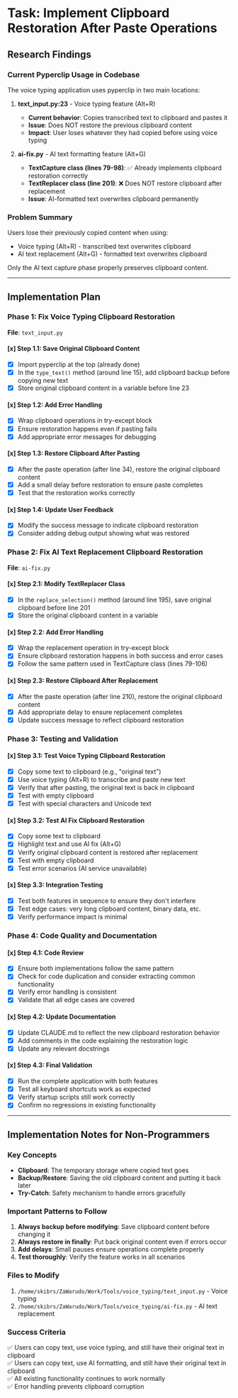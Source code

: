 # Task: Implement Clipboard Restoration After Paste Operations

## Research Findings

### Current Pyperclip Usage in Codebase

The voice typing application uses pyperclip in two main locations:

1. **text_input.py:23** - Voice typing feature (Alt+R)
   - **Current behavior**: Copies transcribed text to clipboard and pastes it
   - **Issue**: Does NOT restore the previous clipboard content
   - **Impact**: User loses whatever they had copied before using voice typing

2. **ai-fix.py** - AI text formatting feature (Alt+G)
   - **TextCapture class (lines 79-98)**: ✅ Already implements clipboard restoration correctly
   - **TextReplacer class (line 201)**: ❌ Does NOT restore clipboard after replacement
   - **Issue**: AI-formatted text overwrites clipboard permanently

### Problem Summary

Users lose their previously copied content when using:
- Voice typing (Alt+R) - transcribed text overwrites clipboard
- AI text replacement (Alt+G) - formatted text overwrites clipboard

Only the AI text capture phase properly preserves clipboard content.

---

## Implementation Plan

### Phase 1: Fix Voice Typing Clipboard Restoration
**File**: `text_input.py`

#### [x] Step 1.1: Save Original Clipboard Content
- [x] Import pyperclip at the top (already done)
- [x] In the `type_text()` method (around line 15), add clipboard backup before copying new text
- [x] Store original clipboard content in a variable before line 23

#### [x] Step 1.2: Add Error Handling
- [x] Wrap clipboard operations in try-except block
- [x] Ensure restoration happens even if pasting fails
- [x] Add appropriate error messages for debugging

#### [x] Step 1.3: Restore Clipboard After Pasting
- [x] After the paste operation (after line 34), restore the original clipboard content
- [x] Add a small delay before restoration to ensure paste completes
- [x] Test that the restoration works correctly

#### [x] Step 1.4: Update User Feedback
- [x] Modify the success message to indicate clipboard restoration
- [x] Consider adding debug output showing what was restored

### Phase 2: Fix AI Text Replacement Clipboard Restoration
**File**: `ai-fix.py`

#### [x] Step 2.1: Modify TextReplacer Class
- [x] In the `replace_selection()` method (around line 195), save original clipboard before line 201
- [x] Store the original clipboard content in a variable

#### [x] Step 2.2: Add Error Handling
- [x] Wrap the replacement operation in try-except block
- [x] Ensure clipboard restoration happens in both success and error cases
- [x] Follow the same pattern used in TextCapture class (lines 79-106)

#### [x] Step 2.3: Restore Clipboard After Replacement
- [x] After the paste operation (after line 210), restore the original clipboard content
- [x] Add appropriate delay to ensure replacement completes
- [x] Update success message to reflect clipboard restoration

### Phase 3: Testing and Validation

#### [x] Step 3.1: Test Voice Typing Clipboard Restoration
- [x] Copy some text to clipboard (e.g., "original text")
- [x] Use voice typing (Alt+R) to transcribe and paste new text
- [x] Verify that after pasting, the original text is back in clipboard
- [x] Test with empty clipboard
- [x] Test with special characters and Unicode text

#### [x] Step 3.2: Test AI Fix Clipboard Restoration
- [x] Copy some text to clipboard
- [x] Highlight text and use AI fix (Alt+G)
- [x] Verify original clipboard content is restored after replacement
- [x] Test with empty clipboard
- [x] Test error scenarios (AI service unavailable)

#### [x] Step 3.3: Integration Testing
- [x] Test both features in sequence to ensure they don't interfere
- [x] Test edge cases: very long clipboard content, binary data, etc.
- [x] Verify performance impact is minimal

### Phase 4: Code Quality and Documentation

#### [x] Step 4.1: Code Review
- [x] Ensure both implementations follow the same pattern
- [x] Check for code duplication and consider extracting common functionality
- [x] Verify error handling is consistent
- [x] Validate that all edge cases are covered

#### [x] Step 4.2: Update Documentation
- [x] Update CLAUDE.md to reflect the new clipboard restoration behavior
- [x] Add comments in the code explaining the restoration logic
- [x] Update any relevant docstrings

#### [x] Step 4.3: Final Validation
- [x] Run the complete application with both features
- [x] Test all keyboard shortcuts work as expected
- [x] Verify startup scripts still work correctly
- [x] Confirm no regressions in existing functionality

---

## Implementation Notes for Non-Programmers

### Key Concepts
- **Clipboard**: The temporary storage where copied text goes
- **Backup/Restore**: Saving the old clipboard content and putting it back later
- **Try-Catch**: Safety mechanism to handle errors gracefully

### Important Patterns to Follow
1. **Always backup before modifying**: Save clipboard content before changing it
2. **Always restore in finally**: Put back original content even if errors occur
3. **Add delays**: Small pauses ensure operations complete properly
4. **Test thoroughly**: Verify the feature works in all scenarios

### Files to Modify
1. `/home/skibrs/ZaWarudo/Work/Tools/voice_typing/text_input.py` - Voice typing
2. `/home/skibrs/ZaWarudo/Work/Tools/voice_typing/ai-fix.py` - AI text replacement

### Success Criteria
✅ Users can copy text, use voice typing, and still have their original text in clipboard  
✅ Users can copy text, use AI formatting, and still have their original text in clipboard  
✅ All existing functionality continues to work normally  
✅ Error handling prevents clipboard corruption  